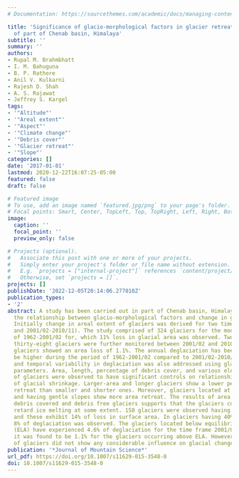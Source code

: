 ```yaml
---
# Documentation: https://sourcethemes.com/academic/docs/managing-content/

title: 'Significance of glacio-morphological factors in glacier retreat: a case study
  of part of Chenab basin, Himalaya'
subtitle: ''
summary: ''
authors:
- Rupal M. Brahmbhatt
- I. M. Bahuguna
- B. P. Rathore
- Anil V. Kulkarni
- Rajesh D. Shah
- A. S. Rajawat
- Jeffrey S. Kargel
tags:
- '"Altitude"'
- '"Areal extent"'
- '"Aspect"'
- '"Climate change"'
- '"Debris cover"'
- '"Glacier retreat"'
- '"Slope"'
categories: []
date: '2017-01-01'
lastmod: 2020-12-22T16:07:25-05:00
featured: false
draft: false

# Featured image
# To use, add an image named `featured.jpg/png` to your page's folder.
# Focal points: Smart, Center, TopLeft, Top, TopRight, Left, Right, BottomLeft, Bottom, BottomRight.
image:
  caption: ''
  focal_point: ''
  preview_only: false

# Projects (optional).
#   Associate this post with one or more of your projects.
#   Simply enter your project's folder or file name without extension.
#   E.g. `projects = ["internal-project"]` references `content/project/deep-learning/index.md`.
#   Otherwise, set `projects = []`.
projects: []
publishDate: '2022-12-05T20:14:06.277010Z'
publication_types:
- '2'
abstract: A study has been carried out in part of Chenab basin, Himalaya to understand
  the relationship between glacio-morphological factors and change in glacial area.
  Initially change in areal extent of glaciers was derived for two time frames (1962-2001/02
  and 2001/02-2010/11). The study comprised of 324 glaciers for the monitoring period
  of 1962-2001/02 for, which 11% loss in glacial area was observed. Two hundred and
  thirty-eight glaciers were further monitored between 2001/02 and 2010/11. These
  glaciers showed an area loss of 1.1%. The annual deglaciation has been found to
  be higher during the period of 1962-2001/02 compared to 2001/02-2010/11. The spatial
  and temporal variability in deglaciation was also addressed using glacio-morphic
  parameters. Area, length, percentage of debris cover, and various elevation parameters
  of glaciers were observed to have significant controls on relationships to the rate
  of glacial shrinkage. Larger-area and longer glaciers show a lower percentage of
  retreat than smaller and shorter ones. Moreover, glaciers located at lower altitudes
  and having gentle slopes show more area retreat. The results of area retreat in
  debris covered and debris free glaciers supports that the glaciers covered by debris
  retard ice melting at some extent. 158 glaciers were observed having no debris cover,
  and these exhibit 14% of loss in surface area. In glaciers having 40% debris cover,
  8% of deglaciation was observed. The glaciers located below equilibrium line altitude
  (ELA) have experienced 4.6% of deglaciation for the time frame 2001/02–2010/11 whereas
  it was found to be 1.1% for the glaciers occurring above ELA. However, the orientation
  of glaciers did not show any considerable influence on glacial change based on hypothesis.
publication: '*Journal of Mountain Science*'
url_pdf: https://doi.org/10.1007/s11629-015-3548-0
doi: 10.1007/s11629-015-3548-0
---
```

